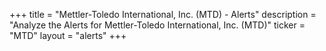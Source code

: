 +++
title = "Mettler-Toledo International, Inc. (MTD) - Alerts"
description = "Analyze the Alerts for Mettler-Toledo International, Inc. (MTD)"
ticker = "MTD"
layout = "alerts"
+++

